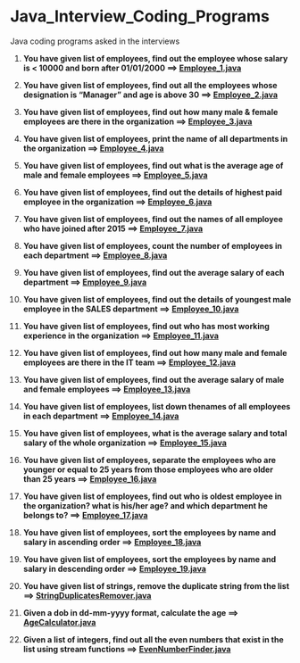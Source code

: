 # Java_Interview_Coding_Programs
Java coding programs asked in the interviews

1. **You have given list of employees, find out the employee whose salary is < 10000 and born after 01/01/2000 ==> [Employee_1.java](https://github.com/shiwanigode7/Java_Interview_Coding_Programs/blob/main/Employee_1.java)**

2. **You have given list of employees, find out all the employees whose designation is “Manager” and age is above 30 ==> [Employee_2.java](https://github.com/shiwanigode7/Java_Interview_Coding_Programs/blob/main/Employee_2.java)**

3. **You have given list of employees, find out how many male & female employees are there in the organization ==> [Employee_3.java](https://github.com/shiwanigode7/Java_Interview_Coding_Programs/blob/main/Employee_3.java)**

4. **You have given list of employees, print the name of all departments in the organization ==>
[Employee_4.java](https://github.com/shiwanigode7/Java_Interview_Coding_Programs/blob/main/Employee_4.java)**

5. **You have given list of employees, find out what is the average age of male and female employees ==>
[Employee_5.java](https://github.com/shiwanigode7/Java_Interview_Coding_Programs/blob/main/Employee_5.java)**

6. **You have given list of employees, find out the details of highest paid employee in the organization ==>
[Employee_6.java](https://github.com/shiwanigode7/Java_Interview_Coding_Programs/blob/main/Employee_6.java)**

7. **You have given list of employees, find out the names of all employee who have joined after 2015 ==>
[Employee_7.java](https://github.com/shiwanigode7/Java_Interview_Coding_Programs/blob/main/Employee_7.java)**

8. **You have given list of employees, count the number of employees in each department ==>
[Employee_8.java](https://github.com/shiwanigode7/Java_Interview_Coding_Programs/blob/main/Employee_8.java)**

9. **You have given list of employees, find out the average salary of each department ==>
[Employee_9.java](https://github.com/shiwanigode7/Java_Interview_Coding_Programs/blob/main/Employee_9.java)**

10. **You have given list of employees, find out the details of youngest male employee in the SALES department  ==>
[Employee_10.java](https://github.com/shiwanigode7/Java_Interview_Coding_Programs/blob/main/Employee_10.java)**

11. **You have given list of employees, find out who has most working experience in the organization  ==>
[Employee_11.java](https://github.com/shiwanigode7/Java_Interview_Coding_Programs/blob/main/Employee_11.java)**

12. **You have given list of employees, find out how many male and female employees are there in the IT team  ==>
[Employee_12.java](https://github.com/shiwanigode7/Java_Interview_Coding_Programs/blob/main/Employee_12.java)**

13. **You have given list of employees, find out the average salary of male and female employees  ==>
[Employee_13.java](https://github.com/shiwanigode7/Java_Interview_Coding_Programs/blob/main/Employee_13.java)**

14. **You have given list of employees, list down thenames of all employees in each department  ==>
[Employee_14.java](https://github.com/shiwanigode7/Java_Interview_Coding_Programs/blob/main/Employee_14.java)**

15. **You have given list of employees, what is the average salary and total salary of the whole organization  ==>
[Employee_15.java](https://github.com/shiwanigode7/Java_Interview_Coding_Programs/blob/main/Employee_15.java)**

16. **You have given list of employees, separate the employees who are younger or equal to 25 years from those employees who are older than 25 years  ==>
[Employee_16.java](https://github.com/shiwanigode7/Java_Interview_Coding_Programs/blob/main/Employee_16.java)**

17. **You have given list of employees, find out who is oldest employee in the organization? what is his/her age? and which department he belongs to?  ==>
[Employee_17.java](https://github.com/shiwanigode7/Java_Interview_Coding_Programs/blob/main/Employee_17.java)**

18. **You have given list of employees, sort the employees by name and salary in ascending order  ==>
[Employee_18.java](https://github.com/shiwanigode7/Java_Interview_Coding_Programs/blob/main/Employee_18.java)**

19. **You have given list of employees, sort the employees by name and salary in descending order  ==>
[Employee_19.java](https://github.com/shiwanigode7/Java_Interview_Coding_Programs/blob/main/Employee_19.java)**

20. **You have given list of strings, remove the duplicate string from the list  ==>
[StringDuplicatesRemover.java](https://github.com/shiwanigode7/Java_Interview_Coding_Programs/blob/main/StringDuplicatesRemover.java)**

21. **Given a dob in dd-mm-yyyy format, calculate the age  ==>
[AgeCalculator.java](https://github.com/shiwanigode7/Java_Interview_Coding_Programs/blob/main/AgeCalculator.java)**

22. **Given a list of integers, find out all the even numbers that exist in the list using stream functions  ==>
[EvenNumberFinder.java](https://github.com/shiwanigode7/Java_Interview_Coding_Programs/blob/main/EvenNumberFinder.java)**
